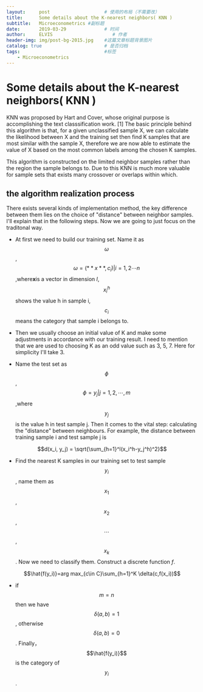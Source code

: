 ```yaml
---
layout:     post                    # 使用的布局（不需要改）
title:      Some details about the K-nearest neighbors( KNN )               # 标题 
subtitle:   Microeconometrics #副标题
date:       2019-03-29              # 时间
author:     ELVIS                      # 作者
header-img: img/post-bg-2015.jpg    #这篇文章标题背景图片
catalog: true                       # 是否归档
tags:                               #标签
    - Microeconometrics
---
```

<script type="text/javascript" async src="https://cdn.mathjax.org/mathjax/latest/MathJax.js?config=TeX-MML-AM_CHTML"> </script>
# Some details about the K-nearest neighbors( KNN )       

KNN was proposed by Hart and Cover, whose original purpose is accomplishing the text classsification work. [1] The 
basic principle behind this algorithm is that, for a given unclassified sample X, we can calculate the likelihood between X and the training set then find K samples that are most similar with the sample X, therefore we are now able to estimate the value of X based on the most common labels among the chosen K samples.       

This algorithm is constructed on the limited neighbor samples rather than the region the sample belongs to. Due to this KNN is much more valuable for sample sets that exists many crossover or overlaps within which.      

## the algorithm realization process  

There exists several kinds of implementation method, the key difference between them lies on the choice of "distance" between neighbor samples. I'll explain that in the following steps. Now we are going to just focus on the traditonal way.    

* At first we need to build our training set. Name it as $$\omega$$, $$\omega={(**x**,c_i)|i=1,2 \cdots n}$$,where**x**is a vector in dimension *l*,$$x_i^h$$shows the value h in sample i,$$c_i$$means the category that sample i belongs to.     

* Then we usually choose an initial value of K and make some adjustments in accordance with our training result. I need to mention that we are used to choosing K as an odd value such as 3, 5, 7. Here for simplicity I'll take 3.   

* Name the test set as$$\phi$$,$$\phi={y_j|j=1,2,\cdots,m}$$,where$$y_j$$is the value h in test sample j. Then it comes to the vital step: calculating the "distance" between neighbours. For example, the distance between training sample i and test sample j is   

$$d(x_i, y_j) = \sqrt{\sum_{h=1}^l(x_i^h-y_j^h)^2}$$    

* Find the nearest K samples in our training set to test sample $$y_i$$, name them as $$x_1$$, $$x_2$$, $$\cdots$$,$$x_k$$. Now we need to classify them. Construct a discrete function *f*.     

$$\hat{f(y_i)}=arg max_{c\in C}\sum_{h=1}^K \delta(c,f(x_i))$$    

   

* if $$m=n$$ then we have $$\delta(a,b)=1$$, otherwise $$\delta(a,b)=0$$.  Finally， $$\hat{f(y_i)}$$ is the category of $$y_i$$.


